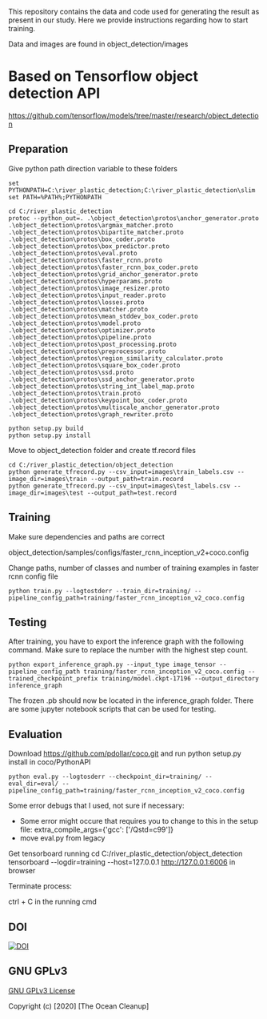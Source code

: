 This repository contains the data and code used for generating the result as present in our study. Here we provide instructions regarding how to start training.

Data and images are found in object_detection/images

# Based on Tensorflow object detection API
https://github.com/tensorflow/models/tree/master/research/object_detection

## Preparation

Give python path direction variable to these folders
```
set PYTHONPATH=C:\river_plastic_detection;C:\river_plastic_detection\slim
set PATH=%PATH%;PYTHONPATH

cd C:/river_plastic_detection
protoc --python_out=. .\object_detection\protos\anchor_generator.proto .\object_detection\protos\argmax_matcher.proto .\object_detection\protos\bipartite_matcher.proto .\object_detection\protos\box_coder.proto .\object_detection\protos\box_predictor.proto .\object_detection\protos\eval.proto .\object_detection\protos\faster_rcnn.proto .\object_detection\protos\faster_rcnn_box_coder.proto .\object_detection\protos\grid_anchor_generator.proto .\object_detection\protos\hyperparams.proto .\object_detection\protos\image_resizer.proto .\object_detection\protos\input_reader.proto .\object_detection\protos\losses.proto .\object_detection\protos\matcher.proto .\object_detection\protos\mean_stddev_box_coder.proto .\object_detection\protos\model.proto .\object_detection\protos\optimizer.proto .\object_detection\protos\pipeline.proto .\object_detection\protos\post_processing.proto .\object_detection\protos\preprocessor.proto .\object_detection\protos\region_similarity_calculator.proto .\object_detection\protos\square_box_coder.proto .\object_detection\protos\ssd.proto .\object_detection\protos\ssd_anchor_generator.proto .\object_detection\protos\string_int_label_map.proto .\object_detection\protos\train.proto .\object_detection\protos\keypoint_box_coder.proto .\object_detection\protos\multiscale_anchor_generator.proto .\object_detection\protos\graph_rewriter.proto

python setup.py build
python setup.py install
```

Move to object_detection folder and create tf.record files

``` 
cd C:/river_plastic_detection/object_detection
python generate_tfrecord.py --csv_input=images\train_labels.csv --image_dir=images\train --output_path=train.record
python generate_tfrecord.py --csv_input=images\test_labels.csv --image_dir=images\test --output_path=test.record
```

## Training
Make sure dependencies and paths are correct

object_detection/samples/configs/faster_rcnn_inception_v2+coco.config

Change paths, number of classes and number of training examples in faster rcnn config file
```
python train.py --logtostderr --train_dir=training/ --pipeline_config_path=training/faster_rcnn_inception_v2_coco.config
```

## Testing
After training, you have to export the inference graph with the following command. Make sure to replace the number with the highest step count.


```
python export_inference_graph.py --input_type image_tensor --pipeline_config_path training/faster_rcnn_inception_v2_coco.config --trained_checkpoint_prefix training/model.ckpt-17196 --output_directory inference_graph
```

The frozen .pb should now be located in the inference_graph folder. There are some jupyter notebook scripts that can be used for testing.

## Evaluation
Download https://github.com/pdollar/coco.git and run python setup.py install in coco/PythonAPI

```
python eval.py --logtosderr --checkpoint_dir=training/ --eval_dir=eval/ --pipeline_config_path=training/faster_rcnn_inception_v2_coco.config
```

Some error debugs that I used, not sure if necessary:
- Some error might occure that requires you to change to this in the setup file: extra_compile_args={'gcc': ['/Qstd=c99']}
- move eval.py from legacy


Get tensorboard running
cd C:/river_plastic_detection/object_detection
tensorboard --logdir=training --host=127.0.0.1
http://127.0.0.1:6006 in browser

Terminate process:

ctrl + C in the running cmd



## DOI
[![DOI](https://zenodo.org/badge/262319791.svg)](https://zenodo.org/badge/latestdoi/262319791)

## GNU GPLv3
[GNU GPLv3 License](https://choosealicense.com/licenses/gpl-3.0/)

Copyright (c) [2020] [The Ocean Cleanup]
